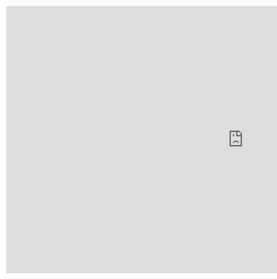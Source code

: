 <iframe frameborder="0" allowFullScreen="true" width="1280" height="720" top="0" left="0" src="https://app.powerbi.com/view?r=eyJrIjoiZjI2NWI0NzMtNzc3MC00M2ZjLTkyNmQtOTQzMzhkMDYwZjM2IiwidCI6IjQxMWFjYjNhLWRhNDQtNDNiNC05ZmZkLTU2ZDBkNzNlMWE4ZCIsImMiOjZ9"></iframe>
